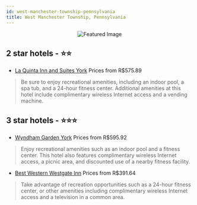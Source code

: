 ```yaml
---
id: west-manchester-township-pennsylvania
title: West Manchester Township, Pennsylvania
---
```


<center><img src="https://i.travelapi.com/hotels/1000000/20000/17200/17101/d238c259_z.jpg" alt="Featured Image" /></center>


##  2 star hotels - ⭐️⭐️

-    [La Quinta Inn and Suites York](https://us.hurb.com/hotels/west-manchester-township/la-quinta-inn-and-suites-york-JNP-JP449412?cmp=18055) Prices from R$575.89
   > Be sure to enjoy recreational amenities, including an indoor pool, a spa tub, and a 24-hour fitness center. Additional amenities at this hotel include complimentary wireless Internet access and a vending machine.

##  3 star hotels - ⭐️⭐️⭐️

-    [Wyndham Garden York](https://us.hurb.com/hotels/west-manchester-township/wyndham-garden-york-JNP-JP233935?cmp=18055) Prices from R$595.92
   > Enjoy recreational amenities such as an indoor pool and a fitness center. This hotel also features complimentary wireless Internet access, a picnic area, and discounted use of a nearby fitness facility.
-    [Best Western Westgate Inn](https://us.hurb.com/hotels/west-manchester-township/best-western-westgate-inn-JNP-JP088012?cmp=18055) Prices from R$391.64
   > Take advantage of recreation opportunities such as a 24-hour fitness center, or other amenities including complimentary wireless Internet access and a television in a common area.
